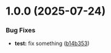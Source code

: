 # 1.0.0 (2025-07-24)


### Bug Fixes

* **test:** fix something ([b14b353](https://github.com/AK2083/test-release/commit/b14b353505f381cff05d3e498ffb84b3c0bffc42))
